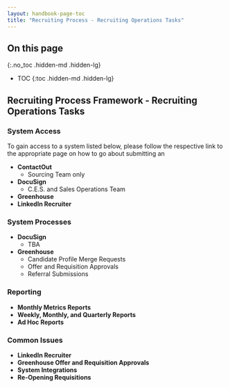 ```yaml
---
layout: handbook-page-toc
title: "Recruiting Process - Recruiting Operations Tasks"
---
```


## On this page
{:.no_toc .hidden-md .hidden-lg}

- TOC
{:toc .hidden-md .hidden-lg}

## Recruiting Process Framework - Recruiting Operations Tasks

### System Access

To gain access to a system listed below, please follow the respective link to the appropriate page on how to go about submitting an

* **ContactOut**
    * Sourcing Team only
* **DocuSign**
    * C.E.S. and Sales Operations Team 
* **Greenhouse**
* **LinkedIn Recruiter**

### System Processes

* **DocuSign**
    * TBA
* **Greenhouse**
    * Candidate Profile Merge Requests
    * Offer and Requisition Approvals
    * Referral Submissions

### Reporting

* **Monthly Metrics Reports**
* **Weekly, Monthly, and Quarterly Reports**
* **Ad Hoc Reports**

### Common Issues

* **LinkedIn Recruiter**
* **Greenhouse Offer and Requisition Approvals**
* **System Integrations**
* **Re-Opening Requisitions**
